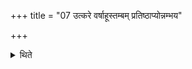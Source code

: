 +++
title = "07 उत्करे वर्षाहूस्तम्बम् प्रतिष्ठाप्योन्नम्भय"

+++

<details><summary>थिते</summary>

उत्करे वर्षाहूस्तम्बं प्रतिष्ठाप्योन्नम्भय पृथिवीमिति वर्षाह्वां जुहोति ७
</details>
